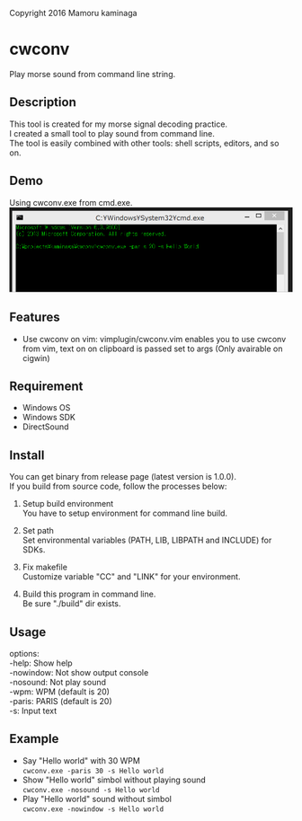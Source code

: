 ﻿Copyright 2016 Mamoru kaminaga<br>

cwconv
====
  Play morse sound from command line string.<br>

## Description
  This tool is created for my morse signal decoding practice.<br>
  I created a small tool to play sound from command line.<br>
  The tool is easily combined with other tools: shell scripts, editors, and so on.<br>

## Demo
  Using cwconv.exe from cmd.exe.
  ![Demo](doc/cwconv.gif "Demo")

## Features
  * Use cwconv on vim: vimplugin/cwconv.vim enables you to use cwconv from vim, text on on clipboard is passed set to args (Only avairable on cigwin)

## Requirement
  * Windows OS<br>
  * Windows SDK<br>
  * DirectSound<br>

## Install
  You can get binary from release page (latest version is 1.0.0).<br>
  If you build from source code, follow the processes below:<br>
  1. Setup build environment<br>
  You have to setup environment for command line build.<br>

  2. Set path<br>
  Set environmental variables (PATH, LIB, LIBPATH and INCLUDE) for SDKs.<br>

  3. Fix makefile<br>
  Customize variable "CC" and "LINK" for your environment.<br>

  4. Build this program in command line.<br>
  Be sure "./build" dir exists.

## Usage
  options:<br>
  -help: Show help<br>
  -nowindow: Not show output console<br>
  -nosound: Not play sound<br>
  -wpm: WPM (default is 20)<br>
  -paris: PARIS (default is 20)<br>
  -s: Input text<br>

## Example
  * Say "Hello world" with 30 WPM<br>
  `cwconv.exe -paris 30 -s Hello world`<br>
  * Show "Hello world" simbol without playing sound<br>
  `cwconv.exe -nosound -s Hello world`<br>
  * Play "Hello world" sound without simbol<br>
  `cwconv.exe -nowindow -s Hello world`<br>
